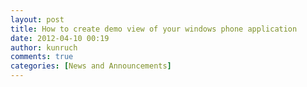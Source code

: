 ```yaml
---
layout: post
title: How to create demo view of your windows phone application
date: 2012-04-10 00:19
author: kunruch
comments: true
categories: [News and Announcements]
---
```


